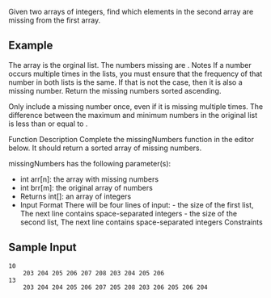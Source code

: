 Given two arrays of integers, find which elements in the second array are missing from the first array. 

## Example 
The array is the orginal list. The numbers missing are . Notes If a number occurs multiple times in the lists, you must ensure that the frequency of that number in both lists is the same. If that is not the case, then it is also a missing number. Return the missing numbers sorted ascending.
 
Only include a missing number once, even if it is missing multiple times. The difference between the maximum and minimum numbers in the original list is less than or equal to . 

Function Description Complete the missingNumbers function in the editor below. It should return a sorted array of missing numbers.
 
missingNumbers has the following parameter(s): 
- int arr[n]: the array with missing numbers 
- int brr[m]: the original array of numbers 
- Returns int[]: an array of integers 
- Input Format There will be four lines of input: - the size of the first list, The next line contains space-separated integers - the size of the second list, The next line contains space-separated integers Constraints 

## Sample Input 
```
10 
    203 204 205 206 207 208 203 204 205 206 
13
    203 204 204 205 206 207 205 208 203 206 205 206 204
```